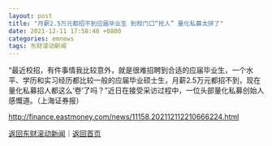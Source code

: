 ```yaml
---
layout: post
title: "月薪2.5万元都招不到应届毕业生 到校门口“抢人” 量化私募太拼了"
date: 2021-12-11 17:58:48 +0800
categories: emnews
tags: 东财滚动新闻
---
```


“最近校招，有件事情我比较意外，就是很难招聘到合适的应届毕业生，一个水平、学历和实习经历都比较一般的应届毕业硕士生，月薪2.5万元都招不到，现在量化私募招人都这么‘卷’了吗？”近日在接受采访过程中，一位头部量化私募创始人感慨道。（上海证券报）

<http://finance.eastmoney.com/news/11158,202112112210666224.html>

[返回东财滚动新闻](//finews.withounder.com/emnews/)｜[返回首页](//finews.withounder.com/)